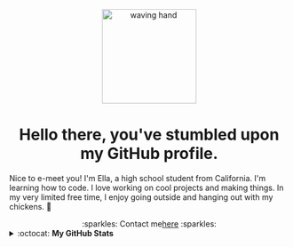 <div align="center">
 <img align="center" src="https://cloud-m7ewqwpnv.vercel.app/0wave.gif" alt="waving hand" width="170" height="170">
 <h1 align="center"> Hello there, you've stumbled upon my GitHub profile.</h1>
</div>

Nice to e-meet you! I'm Ella, a high school student from California. I'm learning how to code. I love working on cool projects and making things. In my very limited free time, I enjoy going outside and hanging out with my chickens. :chicken:

<div align="center"> :sparkles: Contact me<a href="mailto:exu6056@gmail.com">here</a> :sparkles:</div>


<details closed>
<summary> :octocat: <b>My GitHub Stats</b> </summary>
<div align="center">
<p align = "center">
 <img align="center" src="https://github-readme-stats.vercel.app/api?username=eilla1&count_private=true" alt="account stats"/> 
 </p>
 <p align="center">(excluding private repositories)</p>

<p align="center">
 <img align="center" src="https://github-readme-stats.vercel.app/api/top-langs/?username=eilla1&layout=compact" alt="top languages">
</p>
</div>

</details>
